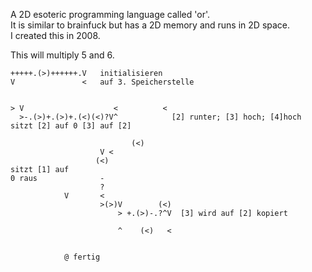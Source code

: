 A 2D esoteric programming language called 'or'. <br>
It is similar to brainfuck but has a 2D memory and runs in 2D space.<br>
I created this in 2008.<br>

This will multiply 5 and 6.

```
+++++.(>)++++++.V   initialisieren
V               <   auf 3. Speicherstelle


> V                    <          <
  >-.(>)+.(>)+.(<)(<)?V^            [2] runter; [3] hoch; [4]hoch sitzt [2] auf 0 [3] auf [2]

                           (<)
                    V <
                   (<)
sitzt [1] auf
0 raus              -
                    ?
            V       <
                    >(>)V        (<)
                        > +.(>)-.?^V  [3] wird auf [2] kopiert

                        ^    (<)   <

            
            @ fertig
```
